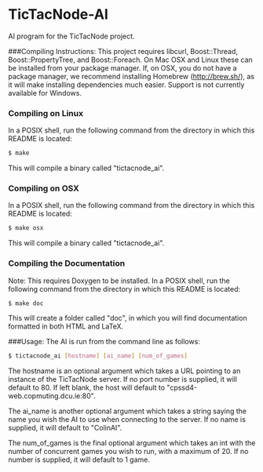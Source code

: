 TicTacNode-AI
=============

AI program for the TicTacNode project.

###Compiling Instructions:
This project requires libcurl, Boost::Thread, Boost::PropertyTree, and Boost::Foreach. On Mac OSX and 
Linux these can be installed from your package manager. If, on OSX, you do not have a package manager, we recommend 
installing Homebrew (http://brew.sh/), as it will make installing dependencies much easier.
 Support is not currently available for Windows.

### Compiling on Linux ###

In a POSIX shell, run the following command from the directory in which this README is located:
```bash
$ make
```
This will compile a binary called "tictacnode_ai".

### Compiling on OSX ###

In a POSIX shell, run the following command from the directory in which this README is located:
```bash
$ make osx
```
This will compile a binary called "tictacnode_ai".

### Compiling the Documentation ###

Note: This requires Doxygen to be installed.
In a POSIX shell, run the following command from the directory in which this README is located:
```bash
$ make doc
```
This will create a folder called "doc", in which you will find documentation formatted in both HTML and LaTeX. 

###Usage:
The AI is run from the command line as follows:
```bash
$ tictacnode_ai [hostname] [ai_name] [num_of_games]
```

The hostname is an optional argument which takes a URL pointing to an instance of the TicTacNode 
server. If no port number is supplied, it will default to 80. If left blank, the host will default to 
"cpssd4-web.copmuting.dcu.ie:80".

The ai_name is another optional argument which takes a string saying the name you wish the AI to use 
when connecting to the server. If no name is supplied, it will default to "ColinAI".

The num_of_games is the final optional argument which takes an int with the number of concurrent games you wish to run, with
a maximum of 20. If no number is supplied, it will default to 1 game.
